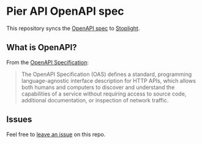 # Pier API OpenAPI spec

This repository syncs the [OpenAPI spec](/openapi.yml) to [Stoplight](https://fern-api.stoplight.io/docs/pier/99817551bfa79-create-an-application). 

## What is OpenAPI?

From the [OpenAPI Specification](https://github.com/OAI/OpenAPI-Specification):

> The OpenAPI Specification (OAS) defines a standard, programming language-agnostic interface description for HTTP APIs, which allows both humans and computers to discover and understand the capabilities of a service without requiring access to source code, additional documentation, or inspection of network traffic.

## Issues

Feel free to [leave an issue](https://github.com/fern-pier/pier-openapi/issues) on this repo.
